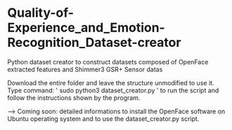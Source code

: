# Quality-of-Experience_and_Emotion-Recognition_Dataset-creator
Python dataset creator to construct datasets composed of OpenFace extracted features and Shimmer3 GSR+ Sensor datas

Download the entire folder and leave the structure unmodified to use it. Type command: ' sudo python3 dataset_creator.py ' to run the script and follow the instructions shown by the program.

--> Coming soon: detailed informations to install the OpenFace software on Ubuntu operating system and to use the dataset_creator.py script.
